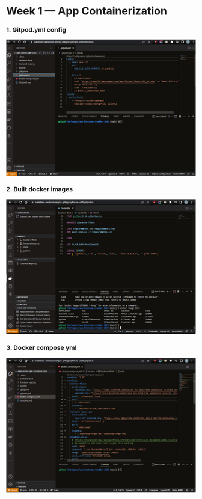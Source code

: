 # Week 1 — App Containerization

### 1. Gitpod.yml config
![Gitpod.yml in the home directory](assets/Gitpod.yml.png)

### 2. Built docker images
![Docker image list on gitpod.io](assets/DockerImagelist.png)

### 3. Docker compose yml
![Docker compose yml file](assets/DockerCompose.yml.png)

